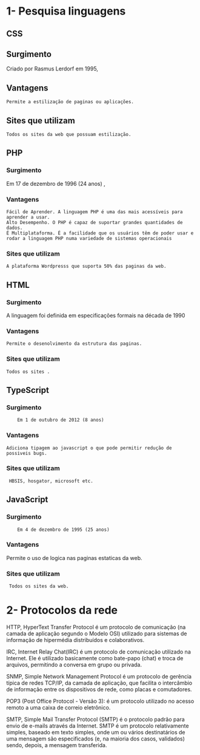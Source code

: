 # 1- Pesquisa linguagens
## CSS

## Surgimento
Criado por Rasmus Lerdorf em 1995,

## Vantagens
    Permite a estilização de paginas ou aplicações.

## Sites que utilizam
    Todos os sites da web que possuam estilização.

## PHP

### Surgimento
 Em 17 de dezembro de 1996 (24 anos) , 

### Vantagens
    Fácil de Aprender. A linguagem PHP é uma das mais acessíveis para aprender a usar.
    Alto Desempenho. O PHP é capaz de suportar grandes quantidades de dados. 
    É Multiplataforma. É a facilidade que os usuários têm de poder usar e rodar a linguagem PHP numa variedade de sistemas operacionais

### Sites que utilizam
    A plataforma Wordpresss que suporta 50% das paginas da web. 

## HTML



### Surgimento
 A  linguagem foi definida em especificações formais na década de 1990

### Vantagens
    Permite o desenolvimento da estrutura das paginas. 

### Sites que utilizam
    Todos os sites .

## TypeScript

### Surgimento
        Em 1 de outubro de 2012 (8 anos)   

### Vantagens
    Adiciona tipagem ao javascript o que pode permitir redução de possiveis bugs. 

### Sites que utilizam
     HBSIS, hosgator, microsoft etc.

## JavaScript 

### Surgimento
        Em 4 de dezembro de 1995 (25 anos) 

### Vantagens
   Permite o uso de logica nas paginas estaticas da web.

### Sites que utilizam
     Todos os sites da web.

# 2- Protocolos da rede

HTTP, HyperText Transfer Protocol é um protocolo de comunicação (na camada de aplicação segundo o Modelo OSI) utilizado para sistemas de informação de hipermédia distribuídos e colaborativos.


IRC, Internet Relay Chat(IRC) é um protocolo de comunicação utilizado na Internet. Ele é utilizado basicamente como bate-papo (chat) e troca de arquivos, permitindo a conversa em grupo ou privada. 


SNMP, Simple Network Management Protocol é um protocolo de gerência típica de redes TCP/IP, da camada de aplicação, que facilita o intercâmbio de informação entre os dispositivos de rede, como placas e comutadores. 

POP3 (Post Office Protocol - Versão 3): é um protocolo utilizado no acesso remoto a uma caixa de correio eletrônico. 


SMTP, Simple Mail Transfer Protocol (SMTP) é o protocolo padrão para envio de e-mails através da Internet. SMTP é um protocolo relativamente simples, baseado em texto simples, onde um ou vários destinatários de uma mensagem são especificados (e, na maioria dos casos, validados) sendo, depois, a mensagem transferida.
